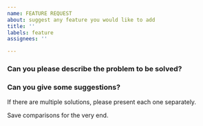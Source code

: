 ```yaml
---
name: FEATURE REQUEST
about: suggest any feature you would like to add
title: ''
labels: feature
assignees: ''

---
```


<!--(Thanks for sending a feature request! Please make sure you click the link above to view the contribution guidelines, then fill out the blanks below.)-->

### Can you please describe the problem to be solved?

<!--Present a concise description of the problem to be addressed by this feature request.-->
<!--Please be clear what parts of the problem are considered to be in-scope and out-of-scope.-->

### Can you give some suggestions?
<!--Give a concise description of your preferred solution.-->
<!--Things to address can include:-->
<!--Details of the technical implementation-->
<!--Tradeoffs made in design decisions-->
<!--Caveats and considerations for the future-->

If there are multiple solutions, please present each one separately.

Save comparisons for the very end.

